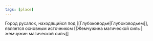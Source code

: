 ```yaml
---
tags: [place]
---
```


Город русалок, находящийся под [[Глубоководье|Глубоководьем]], является основным источником [[Жемчужина магической силы|жемчужин магической силы]]
